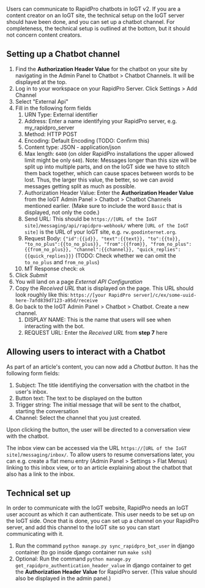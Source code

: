 Users can communicate to RapidPro chatbots in IoGT v2. If you are a content creator on an IoGT site, the technical setup on the IoGT server should have been done, and you can set up a chatbot channel. For completeness, the technical setup is outlined at the bottom, but it should not concern content creators.

## Setting up a Chatbot channel
1. Find the **Authorization Header Value** for the chatbot on your site by navigating in the Admin Panel to Chatbot > Chatbot Channels. It will be displayed at the top.
2. Log in to your workspace on your RapidPro Server. Click Settings > Add Channel
3. Select "External Api"
4. Fill in the following form fields
    1. URN Type: External identifier
    2. Address: Enter a name identifying your RapidPro server, e.g. my_rapidpro_server
    3. Method: HTTP POST
    4. Encoding: Default Encoding (TODO: Confirm this)
    5. Content type: JSON - application/json
    6. Max length: `6400` (on older RapidPro installations the upper allowed limit might be only `640`). Note: Messages longer than this size will be split up into multiple parts, and on the IoGT side we have to stitch them back together, which can cause spaces between words to be lost. Thus, the larger this value, the better, so we can avoid messages getting split as much as possible.
    7. Authorization Header Value: Enter the **Authorization Header Value** from the IoGT Admin Panel > Chatbot > Chatbot Channels mentioned earlier. (Make sure to include the word `Basic` that is displayed, not only the code.)
    8. Send URL: This should be `https://[URL of the IoGT site]/messaging/api/rapidpro-webhook/` where `[URL of the IoGT site]` is the URL of your IoGT site, e.g. `rw.goodinternet.org`.
    9. Request Body: `{"id":{{id}}, "text":{{text}}, "to":{{to}}, "to_no_plus":{{to_no_plus}}, "from":{{from}}, "from_no_plus":{{from_no_plus}}, "channel":{{channel}}, "quick_replies":{{quick_replies}}}` (TODO: Check whether we can omit the `to_no_plus` and `from_no_plus`)
    10. MT Response check: `ok`
5. Click _Submit_
6. You will land on a page _External API Configuration_
7. Copy the _Received URL_ that is displayed on the page. This URL should look roughly like this: `https://[your RapidPro server]/c/ex/some-uuid-here-7afd839d7123-a95d/receive`
8. Go back to the IoGT Admin Panel > Chatbot > Chatbot. Create a new channel.
    1. DISPLAY NAME: This is the name that users will see when interacting with the bot.
    2. REQUEST URL: Enter the _Received URL_ from **step 7** here

## Allowing users to interact with a Chatbot
As part of an article's content, you can now add a _Chatbut button_. It has the following form fields:

1. Subject: The title identifiying the conversation with the chatbot in the user's inbox.
2. Button text: The text to be displayed on the button
3. Trigger string: The initial message that will be sent to the chatbot, starting the conversation
4. Channel: Select the channel that you just created.

Upon clicking the button, the user will be directed to a conversation view with the chatbot.

The inbox view can be accessed via the URL `https://[URL of the IoGT site]/messaging/inbox/`. To allow users to resume conversations later, you can e.g. create a flat menu entry (Admin Panel > Settings > Flat Menus) linking to this inbox view, or to an article explaining about the chatbot that also has a link to the inbox.

## Technical set up

In order to communicate with the IoGT website, RapidPro needs an IoGT user account as which it can authenticate.
This user needs to be set up on the IoGT side. Once that is done, you can set up a channel on your RapidPro server,
and add this channel to the IoGT site so you can start communicating with it.

1. Run the command `python manage.py sync_rapidpro_bot_user` in django container (to go inside django container run `make ssh`)
2. Optional: Run the command `python manage.py get_rapidpro_authentication_header_value` in django container to get the **Authorization Header Value** for RapidPro server. (This value should also be displayed in the admin panel.)
